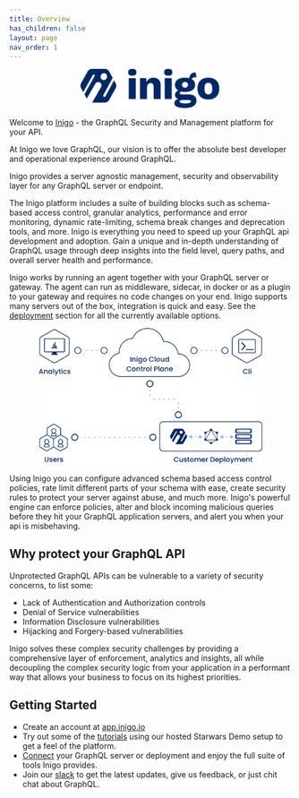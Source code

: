 ```yaml
---
title: Overview
has_children: false
layout: page
nav_order: 1
---
```


<link rel="shortcut icon" type="image/png" href="favicon.ico">

<p align="center">
  <img src="/assets/images/logo.svg" alt="Logo" width="250"/>
</p>


Welcome to <a href="https://inigo.io" target="_blank">Inigo</a> - the GraphQL Security and Management platform for your API.  

At Inigo we love GraphQL, our vision is to offer the absolute best developer and operational experience around GraphQL.  

Inigo provides a server agnostic management, security and observability layer for any GraphQL server or endpoint.

The Inigo platform includes a suite of building blocks such as schema-based access control, granular analytics, performance and error monitoring, dynamic rate-limiting, schema break changes and deprecation tools, and more. Inigo is everything you need to speed up your GraphQL api development and adoption. Gain a unique and in-depth understanding of GraphQL usage through deep insights into the field level, query paths, and overall server health and performance.  

Inigo works by running an agent together with your GraphQL server or gateway. The agent can run as middleware, sidecar, in docker or as a plugin to your gateway and requires no code changes on your end. Inigo supports many servers out of the box, integration is quick and easy. See the [deployment](/docs/deployment.html) section for all the currently available options. 

<p align="center">
    <img src="/assets/images/deployment.png" alt="Deployment" width="400"/>
</p>

Using Inigo you can configure advanced schema based access control policies, rate limit different parts of your schema with ease, create security rules to protect your server against abuse, and much more. Inigo's powerful engine can enforce policies, alter and block incoming malicious queries before they hit your GraphQL application servers, and alert you when your api is misbehaving. 

## Why protect your GraphQL API 
Unprotected GraphQL APIs can be vulnerable to a variety of security concerns, to list some:

- Lack of Authentication and Authorization controls
- Denial of Service vulnerabilities
- Information Disclosure vulnerabilities
- Hijacking and Forgery-based vulnerabilities

Inigo solves these complex security challenges by providing a comprehensive layer of enforcement, analytics and insights, all while decoupling the complex security logic from your application in a performant way that allows your business to focus on its highest priorities.

## Getting Started
- Create an account at <a href="https://app.inigo.io" target="_blank">app.inigo.io</a>
- Try out some of the [tutorials](/docs/tutorials.html) using our hosted Starwars Demo setup to get a feel of the platform.
- [Connect](/docs/deployment.html) your GraphQL server or deployment and enjoy the full suite of tools Inigo provides. 
- Join our <a href="https://slack.inigo.io" target="_blank">slack</a> to get the latest updates, give us feedback, or just chit chat about GraphQL.